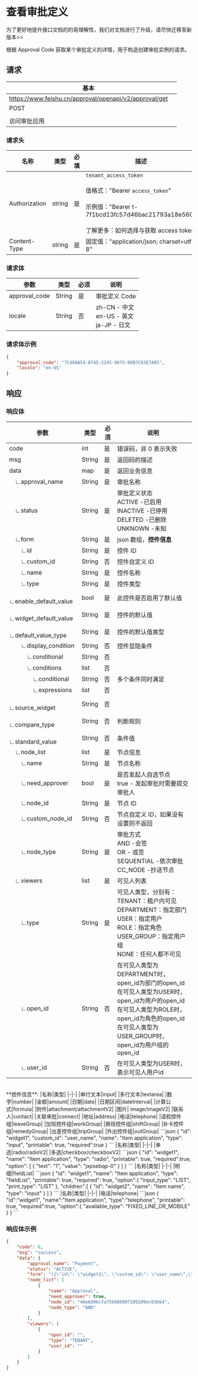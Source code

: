 # 查看审批定义
<md-alert type="error">
为了更好地提升接口文档的的易理解性，我们对文档进行了升级，请尽快迁移至新版本>>
</md-alert>

根据 Approval Code 获取某个审批定义的详情，用于构造创建审批实例的请求。

## 请求
| 基本 |  |
| --- | --- |
| https://www.feishu.cn/approval/openapi/v2/approval/get |
| POST |
|  |
| 访问审批应用 |


### 请求头
| 名称 | 类型 | 必填 | 描述 |
| --- | --- | --- | --- |
| Authorization | string | 是 | `tenant_access_token`<br> <br>值格式："Bearer `access_token`"<br><br>示例值："Bearer t-7f1bcd13fc57d46bac21793a18e560"<br> <br> 了解更多：如何选择与获取 access token |
| Content-Type | string | 是 | 固定值："application/json; charset=utf-8" |



### 请求体
|参数|类型|必须|说明|
|-|-|-|-|
|approval_code|String|是|审批定义 Code|
|locale|String|否|zh-CN - 中文<br>en-US - 英文  <br>ja-JP - 日文|

### 请求体示例

```json
{
    "approval_code": "7C468A54-8745-2245-9675-08B7C63E7A85",
    "locale": "en-US"
}
```

## 响应

### 响应体
|参数|类型|必须|说明|
|-|-|-|-|
|code|int|是|错误码，非 0 表示失败|
|msg|String|是|返回码的描述|
|data|map|是|返回业务信息|
|&emsp;∟approval_name|String|是|审批名称|
|&emsp;∟status|String|是|审批定义状态<br>ACTIVE -已启用<br>INACTIVE -已停用<br>DELETED -已删除<br>UNKNOWN -未知|
|&emsp;∟form|String|是|json 数组，**控件信息**|
|&emsp;&emsp;∟id|String|是|控件 ID|
|&emsp;&emsp;∟custom_id|String|否|控件自定义 ID|
|&emsp;&emsp;∟name|String|是|控件名称|
|&emsp;&emsp;∟type|String|是|控件类型|
|&emsp;&emsp;∟enable_default_value|bool|是|此控件是否启用了默认值|
|&emsp;&emsp;∟widget_default_value|String|是|控件的默认值|
|&emsp;&emsp;∟default_value_type|String|是|控件的默认值类型|
|&emsp;&emsp;∟display_condition|String|否|控件显隐条件|
|&emsp;&emsp;&emsp;∟conditional|String|否||
|&emsp;&emsp;&emsp;∟conditions|list|否||
|&emsp;&emsp;&emsp;&emsp;∟conditional|String|否|多个条件同时满足|
|&emsp;&emsp;&emsp;&emsp;∟expressions|list|否||
|&emsp;&emsp;&emsp;&emsp;&emsp;∟source_widget|String|否||
|&emsp;&emsp;&emsp;&emsp;&emsp;∟compare_type|String|否|判断规则|
|&emsp;&emsp;&emsp;&emsp;&emsp;∟standard_value|String|否|条件值|
|&emsp;∟node_list|list|是|节点信息|
|&emsp;&emsp;∟name|String|是|节点名称|
|&emsp;&emsp;∟need_approver|bool|是|是否发起人自选节点<br>true - 发起审批时需要提交审批人|
|&emsp;&emsp;∟node_id|String|是|节点 ID|
|&emsp;&emsp;∟custom_node_id|String|否|节点自定义 ID，如果没有设置则不返回|
|&emsp;&emsp;∟node_type|String|是|审批方式<br>AND -会签<br>OR - 或签<br>SEQUENTIAL -依次审批<br>CC_NODE -抄送节点|
|&emsp;∟viewers|list|是|可见人列表|
|&emsp;&emsp;∟type|String|是|可见人类型，分别有：<br>TENANT：租户内可见<br>DEPARTMENT：指定部门<br> USER：指定用户<br> ROLE：指定角色<br> USER_GROUP：指定用户组<br>NONE：任何人都不可见|
|&emsp;&emsp;∟open_id|String|否|在可见人类型为DEPARTMENT时，open_id为部门的open_id<br>在可见人类型为USER时，open_id为用户的open_id<br>在可见人类型为ROLE时，open_id为角色的open_id<br>在可见人类型为USER_GROUP时，open_id为用户组的open_id|
|&emsp;&emsp;∟user_id|String|否|在可见人类型为USER时，表示可见人用户id|
<br>
**控件信息**: 
|名称|类型|
|-|-|
|单行文本|input|
|多行文本|textarea|
|数字|number|
|金额|amount|
|日期|date|
|日期区间|dateInterval|
|计算公式|formula|
|附件|attachment/attachmentV2|
|图片| image/imageV2|
|联系人|contact|
|关联审批|connect|
|地址|address|
|电话|telephone|
|请假控件组|leaveGroup|
|加班控件组|workGroup|
|换班控件组|shiftGroup|
|补卡控件组|remedyGroup|
|出差控件组|tripGroup|
|外出控件组|outGroup|
```json
{
    "id": "widget1",
    "custom_id": "user_name",
    "name": "Item application",
    "type": "input",
    "printable": true,
    "required":true
}
```
|名称|类型|
|-|-|
|单选|radio/radioV2|
|多选|checkbox/checkboxV2|
```json
{
    "id": "widget1",
    "name": "Item application",
    "type": "radio",
    "printable": true,
    "required":true,
    "option": [
        {
            "text": "1",
            "value": "jxpsebqp-0"
        }
    ]
}
```
|名称|类型|
|-|-|
|明细|fieldList|
```json
{
 "id": "widget1",
 "name": "Item application",
 "type": "fieldList",
 "printable": true,
 "required": true,
 "option":{
 	"input_type": "LIST",
 	"print_type": "LIST"
 },
 "children":[
 	{
 	"id": "widget2",
 	"name": "Item name",
 	"type": "input"
 }
 ]
}
```
|名称|类型|
|-|-|
|电话|telephone|
```json
{
    "id":"widget1",
    "name":"Item application",
    "type":"telephone",
    "printable": true,
    "required":true,
    "option":{
        "available_type": "FIXED_LINE_OR_MOBILE"
      }
}
```

### 响应体示例

```json
{
    "code": 0,
    "msg": "success",
    "data": {
        "approval_name": "Payment",
        "status": "ACTIVE",
        "form": "[{\"id\": \"widget1\", \"custom_id\": \"user_name\",\"name\": \"Item application\",\"type\": \"textarea\",\"printable\": true,\"required\": true}\"]",
        "node_list": [
            {
                "name": "Approval",
                "need_approver": true,
                "node_id": "46e6d96cfa756980907209209ec03b64",
                "node_type": "AND"
            }
        ],
        "viewers": [
            {
                "open_id": "",
                "type": "TENANT",
                "user_id": ""
            }
        ]
    }
}
```
